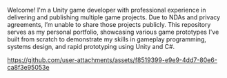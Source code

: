 Welcome! I'm a Unity game developer with professional experience in delivering and publishing multiple game projects. Due to NDAs and privacy agreements, I’m unable to share those projects publicly. This repository serves as my personal portfolio, showcasing various game prototypes I've built from scratch to demonstrate my skills in gameplay programming, systems design, and rapid prototyping using Unity and C#.

https://github.com/user-attachments/assets/f8519399-e9e9-4dd7-80e6-ca8f3e95053e

